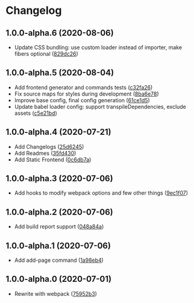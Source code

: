 # Changelog

<!-- INSERT-NEW-ENTRIES-HERE -->

## 1.0.0-alpha.6 (2020-08-06)

- Update CSS bundling: use custom loader instead of importer, make fibers optional ([829dc26](https://github.com/xfiveco/generator-chisel/commit/829dc26))

## 1.0.0-alpha.5 (2020-08-04)

- Add frontend generator and commands tests ([c32fa26](https://github.com/xfiveco/generator-chisel/commit/c32fa26))
- Fix source maps for styles during development ([8ba6e78](https://github.com/xfiveco/generator-chisel/commit/8ba6e78))
- Improve base config, final config generation ([61ce1d5](https://github.com/xfiveco/generator-chisel/commit/61ce1d5))
- Update babel loader config: support transpileDependencies, exclude assets ([c5e21bd](https://github.com/xfiveco/generator-chisel/commit/c5e21bd))

## 1.0.0-alpha.4 (2020-07-21)

- Add Changelogs ([25d6245](https://github.com/xfiveco/generator-chisel/commit/25d6245))
- Add Readmes ([35fd430](https://github.com/xfiveco/generator-chisel/commit/35fd430))
- Add Static Frontend ([0c6db7a](https://github.com/xfiveco/generator-chisel/commit/0c6db7a))

## 1.0.0-alpha.3 (2020-07-06)

- Add hooks to modify webpack options and few other things ([9ec1f07](https://github.com/xfiveco/generator-chisel/commit/9ec1f07))

## 1.0.0-alpha.2 (2020-07-06)

- Add build report support ([048a84a](https://github.com/xfiveco/generator-chisel/commit/048a84a))

## 1.0.0-alpha.1 (2020-07-06)

- Add add-page command ([1a98eb4](https://github.com/xfiveco/generator-chisel/commit/1a98eb4))

## 1.0.0-alpha.0 (2020-07-01)

- Rewrite with webpack ([75952b3](https://github.com/xfiveco/generator-chisel/commit/75952b3))
